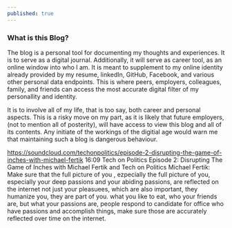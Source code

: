```yaml
---
published: true
---
```


### What is this Blog?

The blog is a personal tool for documenting my thoughts and experiences. It is to serve as a digital journal. Additionally, it will serve as career tool, as an online window into who I am. It is meant to supplement to my online identity already provided by my resume, linkedIn, GitHub, Facebook, and various other personal data endpoints. This is where peers, employers, colleagues, family, and friends can access the most accurate digital filter of my personallity and identity.

It is to involve all of my life, that is too say, both career and personal aspects. This is a risky move on my part, as it is likely that future employers, (not to mention all of posterity), will have access to view this blog and all of its contents. Any initiate of the workings of the digitial age would warn me that maintaining such a blog is dangerous behaviour.

https://soundcloud.com/techonpolitics/episode-2-disrupting-the-game-of-inches-with-michael-fertik
16:09 Tech on Politics Episode 2: Disrupting The Game of Inches with Michael Fertik and Tech on Politics Michael Fertik: Make sure that the full picture of you , ezpecially the full picture of you,  especially your deep passions and your abiding passions, are reflected on the internet not just your pleasuees, which are also important, they humanize you, they are part of you. what you like to eat, who your friends are, but what your passions are, people respond to candidate for office who have passions and accomplish things, make sure those are accurately reflected over time on the internet.
